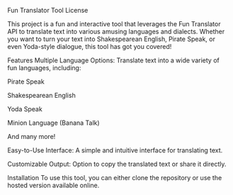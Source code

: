 Fun Translator Tool
License

This project is a fun and interactive tool that leverages the Fun Translator API to translate text into various amusing languages and dialects. Whether you want to turn your text into Shakespearean English, Pirate Speak, or even Yoda-style dialogue, this tool has got you covered!

Features
Multiple Language Options: Translate text into a wide variety of fun languages, including:

Pirate Speak

Shakespearean English

Yoda Speak

Minion Language (Banana Talk)

And many more!

Easy-to-Use Interface: A simple and intuitive interface for translating text.

Customizable Output: Option to copy the translated text or share it directly.

Installation
To use this tool, you can either clone the repository or use the hosted version available online.
